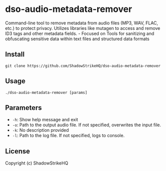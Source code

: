 # dso-audio-metadata-remover
Command-line tool to remove metadata from audio files (MP3, WAV, FLAC, etc.) to protect privacy. Utilizes libraries like mutagen to access and remove ID3 tags and other metadata fields. - Focused on Tools for sanitizing and obfuscating sensitive data within text files and structured data formats

## Install
`git clone https://github.com/ShadowStrikeHQ/dso-audio-metadata-remover`

## Usage
`./dso-audio-metadata-remover [params]`

## Parameters
- `-h`: Show help message and exit
- `-o`: Path to the output audio file. If not specified, overwrites the input file.
- `-k`: No description provided
- `-l`: Path to the log file. If not specified, logs to console.

## License
Copyright (c) ShadowStrikeHQ
